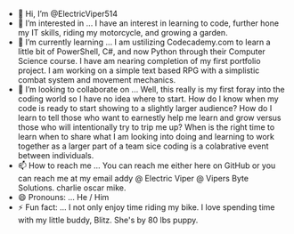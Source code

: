 - 👋 Hi, I’m @ElectricViper514
- 👀 I’m interested in ... I have an interest in learning to code, further hone my IT skills, riding my motorcycle, and growing a garden.
- 🌱 I’m currently learning ... I am ustilizing Codecademy.com to learn a little bit of PowerShell, C#, and now Python through their Computer Science course. I have am nearing completion of my first portfolio project. I am working on a simple text based RPG with a simplistic combat system and movement mechanics.
- 💞️ I’m looking to collaborate on ... Well, this really is my first foray into the coding world so I have no idea where to start. How do I know when my code is ready to start showing to a slightly larger audience? How do I learn to tell those who want to earnestly help me learn and grow versus those who will intentionally try to trip me up? When is the right time to learn when to share what I am looking into doing and learning to work together as a larger part of a team sice coding is a colabrative event between individuals.
- 📫 How to reach me ... You can reach me either here on GitHub or you can reach me at my email addy @ Electric Viper @ Vipers Byte Solutions. charlie oscar mike.
- 😄 Pronouns: ... He / Him
- ⚡ Fun fact: ... I not only enjoy time riding my bike. I love spending time with my little buddy, Blitz. She's by 80 lbs puppy.

<!---
ElectricViper514/ElectricViper514 is a ✨ special ✨ repository because its `README.md` (this file) appears on your GitHub profile.
You can click the Preview link to take a look at your changes.
--->
